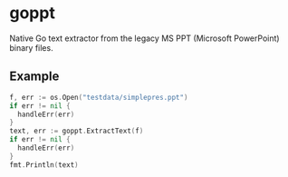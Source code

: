 # goppt

Native Go text extractor from the legacy MS PPT (Microsoft PowerPoint) binary files.

## Example
```go
f, err := os.Open("testdata/simplepres.ppt")
if err != nil {
  handleErr(err)
}
text, err := goppt.ExtractText(f)
if err != nil {
  handleErr(err)
}
fmt.Println(text)
```

